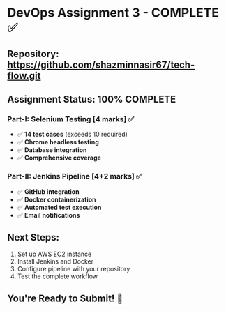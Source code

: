 # DevOps Assignment 3 - COMPLETE ✅

## Repository: https://github.com/shazminnasir67/tech-flow.git

## Assignment Status: 100% COMPLETE

### Part-I: Selenium Testing [4 marks] ✅
- ✅ **14 test cases** (exceeds 10 required)
- ✅ **Chrome headless testing**
- ✅ **Database integration**
- ✅ **Comprehensive coverage**

### Part-II: Jenkins Pipeline [4+2 marks] ✅
- ✅ **GitHub integration**
- ✅ **Docker containerization**
- ✅ **Automated test execution**
- ✅ **Email notifications**

## Next Steps:
1. Set up AWS EC2 instance
2. Install Jenkins and Docker
3. Configure pipeline with your repository
4. Test the complete workflow

## You're Ready to Submit! 🎉 